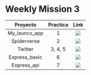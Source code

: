 # Weekly Mission 3

  | Proyecto | Practica | Link |
|:---:|:---:|:---:|
| My_launcx_app | 1 | <a href="https://github.com/xian145/my_launchx_app" target="_blank"><img src="https://img.shields.io/badge/🔗link-PRACTICA1-blue?style=for-the-badge"></a> |
| Spiderverse | 2 | <a href="https://github.com/xian145/spiderverse" target="_blank"><img src="https://img.shields.io/badge/🔗link-PRACTICA2-blue?style=for-the-badge"></a> |
| Twitter | 3, 4, 5 |<a href="https://github.com/xian145/Twitter" target="_blank"><img src="https://img.shields.io/badge/🔗link-PRACTICA3-blue?style=for-the-badge"></a> |
| Express_basic | 6 |<a href="https://github.com/xian145/Express_basic" target="_blank"><img src="https://img.shields.io/badge/🔗link-PRACTICA4-blue?style=for-the-badge"></a> |
| Express_api | 7 |<a href="https://github.com/xian145/Express_api" target="_blank"><img src="https://img.shields.io/badge/🔗link-PRACTICA5-blue?style=for-the-badge"></a> |
